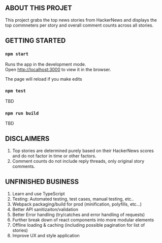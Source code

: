 
## ABOUT THIS PROJET

This project grabs the top news stories from HackerNews and displays the top commneters per story and overall comment counts across all stories.


## GETTING STARTED

### `npm start`

Runs the app in the development mode.<br />
Open [http://localhost:3000](http://localhost:3000) to view it in the browser.

The page will reload if you make edits

### `npm test`

TBD

### `npm run build`

TBD


## DISCLAIMERS

1. Top stories are determined purely based on their HackerNews scores and do not factor in time or other factors.
2. Comment counts do not include reply threads, only original story comments.


## UNFINISHED BUSINESS

1. Learn and use TypeScript
2. Testing: Automated testing, test cases, manual testing, etc..
3. Webpack packaging/build for prod (minification, polyfills, etc...)
4. Better API sanitizaiton/validation
5. Better Error handling (try/catches and error handling of requests)
6. Further break down of react components into more modular elements
7. Offline loading & caching (including possible pagination for list of stories)
8. Improve UX and style application
